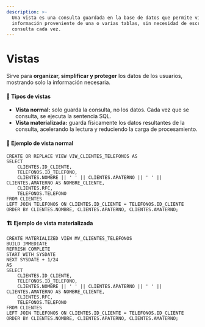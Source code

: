 ```yaml
---
description: >-
  Una vista es una consulta guardada en la base de datos que permite visualizar
  información proveniente de una o varias tablas, sin necesidad de escribir la
  consulta cada vez.
---
```


# Vistas

Sirve para **organizar, simplificar y proteger** los datos de los usuarios, mostrando solo la información necesaria.

#### 🔹 Tipos de vistas

* **Vista normal:** solo guarda la consulta, no los datos. Cada vez que se consulta, se ejecuta la sentencia SQL.
* **Vista materializada:** guarda físicamente los datos resultantes de la consulta, acelerando la lectura y reduciendo la carga de procesamiento.

#### 🧠 Ejemplo de vista normal

```
CREATE OR REPLACE VIEW VIW_CLIENTES_TELEFONOS AS
SELECT
    CLIENTES.ID_CLIENTE,
    TELEFONOS.ID_TELEFONO,
    CLIENTES.NOMBRE || ' ' || CLIENTES.APATERNO || ' ' || CLIENTES.AMATERNO AS NOMBRE_CLIENTE,
    CLIENTES.RFC,
    TELEFONOS.TELEFONO
FROM CLIENTES
LEFT JOIN TELEFONOS ON CLIENTES.ID_CLIENTE = TELEFONOS.ID_CLIENTE 
ORDER BY CLIENTES.NOMBRE, CLIENTES.APATERNO, CLIENTES.AMATERNO;
```

#### 🏗 Ejemplo de vista materializada

```
CREATE MATERIALIZED VIEW MV_CLIENTES_TELEFONOS
BUILD IMMEDIATE
REFRESH COMPLETE
START WITH SYSDATE
NEXT SYSDATE + 1/24
AS
SELECT
    CLIENTES.ID_CLIENTE,
    TELEFONOS.ID_TELEFONO,
    CLIENTES.NOMBRE || ' ' || CLIENTES.APATERNO || ' ' || CLIENTES.AMATERNO AS NOMBRE_CLIENTE,
    CLIENTES.RFC,
    TELEFONOS.TELEFONO
FROM CLIENTES
LEFT JOIN TELEFONOS ON CLIENTES.ID_CLIENTE = TELEFONOS.ID_CLIENTE
ORDER BY CLIENTES.NOMBRE, CLIENTES.APATERNO, CLIENTES.AMATERNO;
```

